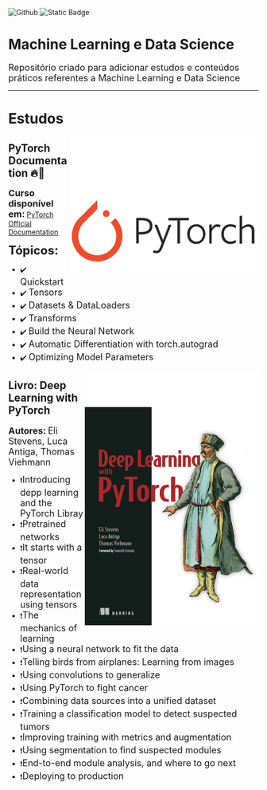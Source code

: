 ![Github](https://img.shields.io/github/last-commit/LuizGustavoVTacin/MachineLearning?style=for-the-badge) ![Static Badge](https://img.shields.io/badge/PyTorch-FF0000) 
<!-- ![Static Badge](https://img.shields.io/badge/TensorFlow-FF4500) ![Static Badge](https://img.shields.io/badge/Scikit--Learn-1e90ff) --->

# Machine Learning e Data Science 

<font size="4">Repositório criado para adicionar estudos e conteúdos práticos referentes a Machine Learning e Data Science</font><br>

<hr>

# Estudos

<img src= "images/PyTorch.png" align = "right" width= "380">

## PyTorch Documentation 🔥🤖

<font size="4"><b>Curso disponível em:</b></font> [PyTorch Official Documentation](https://docs.pytorch.org/tutorials/beginner/basics/intro.html)

<font size="5"><b>Tópicos:</b></font>

- ✔️ <font size="4">Quickstart</font>
- ✔️ <font size="4">Tensors</font>
- ✔️ <font size="4">Datasets & DataLoaders</font>
- ✔️ <font size="4">Transforms</font>
- ✔️ <font size="4">Build the Neural Network</font>
- ✔️ <font size="4">Automatic Differentiation with torch.autograd</font>
- ✔️ <font size="4">Optimizing Model Parameters</font>

<img src= "images/Book.png" align = "right" width= "350">

## Livro: Deep Learning with PyTorch

<font size="4"><b>Autores:</b></font> <font size="4">Eli Stevens, Luca Antiga, Thomas Viehmann</font>

- ❗<font size="4">Introducing depp learning and the PyTorch Libray</font>
- ❗<font size="4">Pretrained networks</font>
- ❗<font size="4">It starts with a tensor</font>
- ❗<font size="4">Real-world data representation using tensors</font>
- ❗<font size="4">The mechanics of learning</font>
- ❗<font size="4">Using a neural network to fit the data</font>
- ❗<font size="4">Telling birds from airplanes: Learning from images</font>
- ❗<font size="4">Using convolutions to generalize</font>
- ❗<font size="4">Using PyTorch to fight cancer</font>
- ❗<font size="4">Combining data sources into a unified dataset</font>
- ❗<font size="4">Training a classification model to detect suspected tumors</font>
- ❗<font size="4">Improving training with metrics and augmentation</font>
- ❗<font size="4">Using segmentation to find suspected modules</font>
- ❗<font size="4">End-to-end module analysis, and where to go next</font>
- ❗<font size="4">Deploying to production</font>

<!---
## Exercícios

Níveis de dificuldades dos exercícios:

* Fácil: 🟢
* Trabalhoso: 🟡
* Médio: :orange_circle:
* Díficil: :red_circle:



⏳ **Penguins vs Turtles - Image Classification** 🟢

Dataset retirado do [Kaggle](https://www.kaggle.com/datasets/abbymorgan/penguins-vs-turtles)
* Disponível em: [Repositório]()

⏳ **Head Gesture Recognition with Capacitive Sensors - Classification** 🟡

Dataset retirado do [Kaggle](https://www.kaggle.com/datasets/ionutcristianseverin/headgesture-recognition-with-capacitive-sensors)

* Métodos utilizados:
1. KNN (72,95%) | 

* Disponível em: [Repositorio](https://github.com/LuizGustavoVTacin/MachineLearning/tree/main/Exercicios/HeadGestureRecognition)

⏳ **Water Potability - Classification** 🟡

Dataset retirado do [Kaggle](https://www.kaggle.com/datasets/adityakadiwal/water-potability)

* Métodos utilizados:
1. 

⏳ **Stroke Prediction - Classification** 🟡

Dataset retirado do [Kaggle](https://www.kaggle.com/datasets/fedesoriano/stroke-prediction-dataset)

* Métodos utilizados:
1.

⏳ **Heart attack possibility - Classification** 🟢

Dataset retirado do [Kaggle](https://www.kaggle.com/datasets/nareshbhat/health-care-data-set-on-heart-attack-possibility)

* Métodos utilizados:
1. KNN (81.97%) | (88,52% - Hiperparâmetros) - MELHORAR

* Disponível em: [Repositorio](https://github.com/LuizGustavoVTacin/MachineLearning/tree/main/Exercicios/HeartAttackPossibility)

⏳ **Airline Passenger Satisfaction - Classification** 🟢

Dataset retirado do [Kaggle](https://www.kaggle.com/datasets/teejmahal20/airline-passenger-satisfaction)

* Métodos utilizados:
1. Árvore de Decisão (94,62%) - MELHORAR   
2. KNN (92,99%) | (94,00% - Hiperparâmetros) - MELHORAR
3. SVM 

* Disponível em: [Repositorio](https://github.com/LuizGustavoVTacin/MachineLearning/tree/main/Exercicios/AirlinePassengerSatisfaction)

**To ADD** --->
